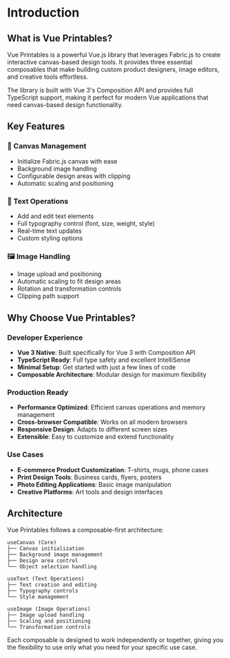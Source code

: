 # Introduction

## What is Vue Printables?

Vue Printables is a powerful Vue.js library that leverages Fabric.js to create interactive canvas-based design tools. It provides three essential composables that make building custom product designers, image editors, and creative tools effortless.

The library is built with Vue 3's Composition API and provides full TypeScript support, making it perfect for modern Vue applications that need canvas-based design functionality.

## Key Features

### 🎨 Canvas Management
- Initialize Fabric.js canvas with ease
- Background image handling
- Configurable design areas with clipping
- Automatic scaling and positioning

### 📝 Text Operations
- Add and edit text elements
- Full typography control (font, size, weight, style)
- Real-time text updates
- Custom styling options

### 🖼️ Image Handling
- Image upload and positioning
- Automatic scaling to fit design areas
- Rotation and transformation controls
- Clipping path support

## Why Choose Vue Printables?

### Developer Experience
- **Vue 3 Native**: Built specifically for Vue 3 with Composition API
- **TypeScript Ready**: Full type safety and excellent IntelliSense
- **Minimal Setup**: Get started with just a few lines of code
- **Composable Architecture**: Modular design for maximum flexibility

### Production Ready
- **Performance Optimized**: Efficient canvas operations and memory management
- **Cross-browser Compatible**: Works on all modern browsers
- **Responsive Design**: Adapts to different screen sizes
- **Extensible**: Easy to customize and extend functionality

### Use Cases
- **E-commerce Product Customization**: T-shirts, mugs, phone cases
- **Print Design Tools**: Business cards, flyers, posters
- **Photo Editing Applications**: Basic image manipulation
- **Creative Platforms**: Art tools and design interfaces

## Architecture

Vue Printables follows a composable-first architecture:

```
useCanvas (Core)
├── Canvas initialization
├── Background image management
├── Design area control
└── Object selection handling

useText (Text Operations)
├── Text creation and editing
├── Typography controls
└── Style management

useImage (Image Operations)
├── Image upload handling
├── Scaling and positioning
└── Transformation controls
```

Each composable is designed to work independently or together, giving you the flexibility to use only what you need for your specific use case.
